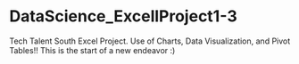 # DataScience_ExcellProject1-3
Tech Talent South Excel Project. Use of Charts, Data Visualization, and Pivot Tables!!
This is the start of a new endeavor :)
